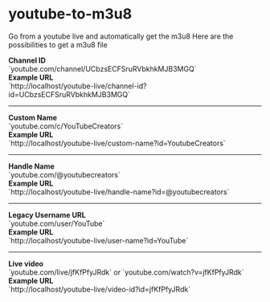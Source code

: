 # youtube-to-m3u8
Go from a youtube live and automatically get the m3u8
Here are the possibilities to get a m3u8 file

<summary><strong>Channel ID</strong></summary>
`youtube.com/channel/UCbzsECFSruRVbkhkMJB3MGQ`
<summary><strong>Example URL</strong></summary>
`http://localhost/youtube-live/channel-id?id=UCbzsECFSruRVbkhkMJB3MGQ`
<hr>

<summary><strong>Custom Name</strong></summary>
`youtube.com/c/YouTubeCreators`
<summary><strong>Example URL</strong></summary>
`http://localhost/youtube-live/custom-name?id=YoutubeCreators`
<hr>

<summary><strong>Handle Name</strong></summary>
`youtube.com/@youtubecreators`
<summary><strong>Example URL</strong></summary>
`http://localhost/youtube-live/handle-name?id=@youtubecreators`
<hr>

<summary><strong>Legacy Username URL</strong></summary>
`youtube.com/user/YouTube`
<summary><strong>Example URL</strong></summary>
`http://localhost/youtube-live/user-name?id=YouTube`

<hr>

<summary><strong>Live video</strong></summary>
`youtube.com/live/jfKfPfyJRdk` or `youtube.com/watch?v=jfKfPfyJRdk`
<summary><strong>Example URL</strong></summary>
`http://localhost/youtube-live/video-id?id=jfKfPfyJRdk`
